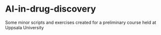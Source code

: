 # AI-in-drug-discovery
Some minor scripts and exercises created for a preliminary course held at Uppsala University
